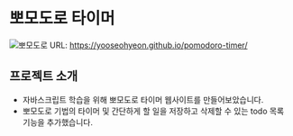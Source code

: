 # 뽀모도로 타이머
![뽀모도로](https://github.com/yooseohyeon/pomodoro-timer/blob/main/%EB%BD%80%EB%AA%A8%EB%8F%84%EB%A1%9C.png)
URL: https://yooseohyeon.github.io/pomodoro-timer/


## 프로젝트 소개
- 자바스크립트 학습을 위해 뽀모도로 타이머 웹사이트를 만들어보았습니다. 
- 뽀모도로 기법의 타이머 및 간단하게 할 일을 저장하고 삭제할 수 있는 todo 목록 기능을 추가했습니다.
